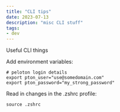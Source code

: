 ```yaml
---
title: "CLI tips"
date: 2023-07-13
description: "misc CLI stuff"
tags:
- dev
---
```


Useful CLI things

Add environment variables:

```
# peloton login details
export pton_user="use@somedomain.com"
export pton_password="my_strong_password"
```

Read in changes in the .zshrc profile:

```
source .zshrc
```